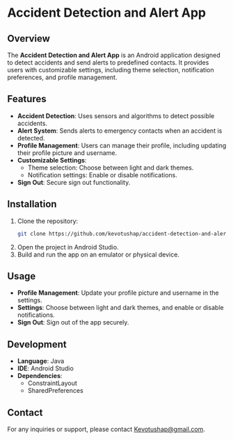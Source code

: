 
# Accident Detection and Alert App

## Overview

The **Accident Detection and Alert App** is an Android application designed to detect accidents and send alerts to predefined contacts. It provides users with customizable settings, including theme selection, notification preferences, and profile management.

## Features

- **Accident Detection**: Uses sensors and algorithms to detect possible accidents.
- **Alert System**: Sends alerts to emergency contacts when an accident is detected.
- **Profile Management**: Users can manage their profile, including updating their profile picture and username.
- **Customizable Settings**:
  - Theme selection: Choose between light and dark themes.
  - Notification settings: Enable or disable notifications.
- **Sign Out**: Secure sign out functionality.

## Installation

1. Clone the repository:
   ```bash
   git clone https://github.com/kevotushap/accident-detection-and-alert-app.git
   ```
2. Open the project in Android Studio.
3. Build and run the app on an emulator or physical device.

## Usage

- **Profile Management**: Update your profile picture and username in the settings.
- **Settings**: Choose between light and dark themes, and enable or disable notifications.
- **Sign Out**: Sign out of the app securely.

## Development

- **Language**: Java
- **IDE**: Android Studio
- **Dependencies**:
  - ConstraintLayout
  - SharedPreferences

## Contact

For any inquiries or support, please contact Kevotushap@gmail.com.
